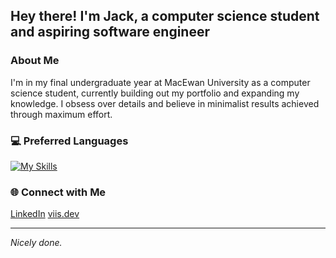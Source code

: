 ## Hey there! I'm Jack, a computer science student and aspiring software engineer

### About Me
I'm in my final undergraduate year at MacEwan University as a computer science student, currently building out my portfolio and expanding my knowledge. I obsess over details and believe in minimalist results achieved through maximum effort.

### 💻 Preferred Languages
[![My Skills](https://skillicons.dev/icons?i=rust,c,typescript,python)](https://skillicons.dev)


### 🌐 Connect with Me
[LinkedIn](https://linkedin.com/in/jack-derksen-6292a1261)
[viis.dev](https://viis.dev/)


---
*Nicely done.*
